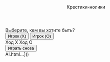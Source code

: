 <!DOCTYPE html>
<html lang="ru">
<head>
    <meta charset="UTF-8"> <!--подключение кодировки-->
    <title>Игра "Крестики-нолики" | Coursme</title>
    <link rel="stylesheet" href="AI.css">
    <link rel="stylesheet" href="https://cdnjs.cloudflare.com/ajax/libs/font-awesome/5.15.3/css/all.min.css"/>
</head>
<body>
  <!-- окно выбора -->
  <div class="select-box"> <!-- блок для сайта-->
    <header>Крестики-нолики</header> <!-- черный квадратик-->
    <div class="content"> <!-- контент блока-->
      <div class="title">Выберите, кем вы хотите быть?</div>
      <div class="options">
        <button class="playerX">Игрок (X)</button>
        <button class="playerO">Игрок (O)</button>
      </div>
    </div>
  </div>

  <!-- игровое поле -->
  <div class="play-board">
    <div class="details">
      <div class="players">
        <span class="Xturn">Ход X</span>
        <span class="Oturn">Ход O</span>
        <div class="slider"></div>
      </div>
    </div>
    <div class="play-area">
      <section>
        <span class="box1"></span>
        <span class="box2"></span>
        <span class="box3"></span>
      </section>
      <section>
        <span class="box4"></span>
        <span class="box5"></span>
        <span class="box6"></span>
      </section>
      <section>
        <span class="box7"></span>
        <span class="box8"></span>
        <span class="box9"></span>
      </section>
    </div>
  </div>

  <!-- окно результата -->
  <div class="result-box">
    <div class="won-text"></div>
    <div class="btn"><button>Играть снова</button></div>
  </div>

  <script src="script.js"></script>
</body>
</html> AI.html…]()
